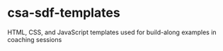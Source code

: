 # csa-sdf-templates
HTML, CSS, and JavaScript templates used for build-along examples in coaching sessions

